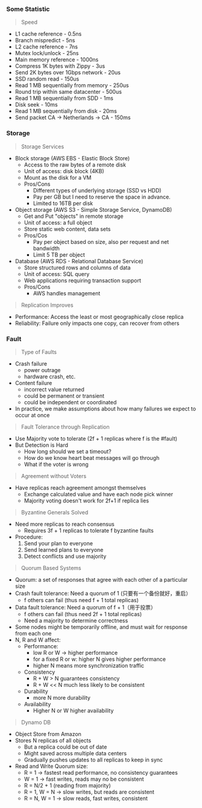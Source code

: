 ### Some Statistic
> Speed
* L1 cache reference - 0.5ns
* Branch mispredict - 5ns
* L2 cache reference - 7ns
* Mutex lock/unlock - 25ns
* Main memory reference - 1000ns
* Compress 1K bytes with Zippy - 3us
* Send 2K bytes over 1Gbps network - 20us
* SSD random read - 150us
* Read 1 MB sequentially from memory - 250us
* Round trip within same datacenter - 500us
* Read 1 MB sequentially from SDD - 1ms
* Disk seek - 10ms
* Read 1 MB sequentially from disk - 20ms
* Send packet CA -> Netherlands -> CA - 150ms

### Storage
> Storage Services
* Block storage (AWS EBS - Elastic Block Store)
  * Access to the raw bytes of a remote disk
  * Unit of access: disk block (4KB)
  * Mount as the disk for a VM
  * Pros/Cons
    * Different types of underlying storage (SSD vs HDD)
    * Pay per GB but I need to reserve the space in advance.
    * Limited to 16TB per disk
* Object storage (AWS S3 - Simple Storage Service, DynamoDB)
  * Get and Put "objects" in remote storage
  * Unit of access: a full object
  * Store static web content, data sets
  * Pros/Cos
    * Pay per object based on size, also per request and net bandwidth
    * Limit 5 TB per object
* Database (AWS RDS - Relational Database Service)
  * Store structured rows and columns of data
  * Unit of access: SQL query
  * Web applications requiring transaction support
  * Pros/Cons
    * AWS handles management
> Replication Improves
* Performance: Access the least or most geographically close replica
* Reliability: Failure only impacts one copy, can recover from others

### Fault
> Type of Faults
* Crash failure
  * power outrage
  * hardware crash, etc.
* Content failure
  * incorrect value returned
  * could be permanent or transient
  * could be independent or coordinated
* In practice, we make assumptions about how many failures we expect to occur at once

> Fault Tolerance through Replication
* Use Majority vote to tolerate (2f + 1 replicas where f is the #fault)
* But Detection is Hard
  * How long should we set a timeout?
  * How do we know heart beat messages will go through
  * What if the voter is wrong
  
> Agreement without Voters
* Have replicas reach agreement amongst themselves
  * Exchange calculated value and have each node pick winner
  * Majority voting doesn't work for 2f+1 if replica lies
  
> Byzantine Generals Solved
* Need more replicas to reach consensus
  * Requires 3f + 1 replicas to tolerate f byzantine faults
* Procedure:
  1. Send your plan to everyone
  2. Send learned plans to everyone 
  3. Detect conflicts and use majority
  
> Quorum Based Systems
* Quorum: a set of responses that agree with each other of a particular size
* Crash fault tolerance: Need a quorum of 1 (只要有一个备份就好，重启）
  * f others can fail (thus need f + 1 total replicas)
* Data fault tolerance: Need a quorum of f + 1（用于投票）
  * f others can fail (thus need 2f + 1 total replicas)
  * Need a majority to determine correctness
* Some nodes might be temporarily offline, and must wait for response from each one
* N, R and W affect:
  * Performance:
    * low R or W -> higher performance
    * for a fixed R or w: higher N gives higher performance
    * higher N means more synchronization traffic
  * Consistency
    * R + W > N guarantees consistency
    * R + W << N much less likely to be consistent
  * Durability
    * more N more durability
  * Availability
    * Higher N or W higher availability

> Dynamo DB 
* Object Store from Amazon
* Stores N replicas of all objects
  * But a replica could be out of date
  * Might saved across multiple data centers
  * Gradually pushes updates to all replicas to keep in sync
* Read and Write Quorum size:
  * R = 1 -> fastest read performance, no consistency guarantees
  * W = 1 -> fast writes, reads may no be consistent
  * R = N/2 + 1 (reading from majority)
  * R = 1, W = N -> slow writes, but reads are consistent
  * R = N, W = 1 -> slow reads, fast writes, consistent
  
